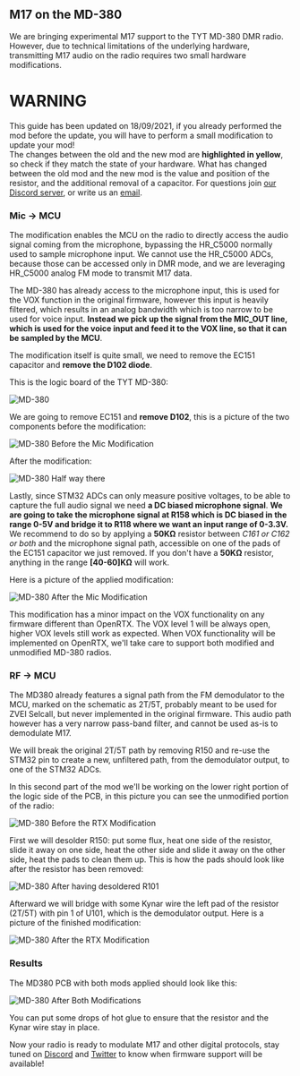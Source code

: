 
## M17 on the MD-380

We are bringing experimental M17 support to the TYT MD-380 DMR radio. However, due to technical limitations of the underlying hardware, transmitting M17 audio on the radio requires two small hardware modifications.

# __WARNING__
This guide has been updated on 18/09/2021, if you already performed the mod before the update, you will have to perform a small modification to update your mod! \
The changes between the old and the new mod are **highlighted in yellow**, so check if they match the state of your hardware.
What has changed between the old mod and the new mod is the value and position of the resistor, and the additional removal of a capacitor.
For questions join [our Discord server](https://discord.gg/jZ9t8XTbmd), or write us an [email](https://openrtx.org/#/?id=the-openrtx-project).

### Mic → MCU

The modification enables the MCU on the radio to directly access the audio signal coming from the microphone, bypassing the HR_C5000 normally used to sample microphone input.
We cannot use the HR_C5000 ADCs, because those can be accessed only in DMR mode, and we are leveraging HR_C5000 analog FM mode to transmit M17 data.

The MD-380 has already access to the microphone input, this is used for the VOX function in the original firmware, however this input is heavily filtered, which results in an analog bandwidth which is too narrow to be used for voice input.
**Instead we pick up the signal from the MIC_OUT line, which is used for the voice input and feed it to the VOX line, so that it can be sampled by the MCU**.

The modification itself is quite small, we need to remove the EC151 capacitor and **remove the D102 diode**.

This is the logic board of the TYT MD-380:

![MD-380](_media/md380.jpg)

We are going to remove EC151 and **remove D102**, this is a picture of the two components before the modification:

![MD-380 Before the Mic Modification](_media/md380_mod_before.jpg)

After the modification:

![MD-380 Half way there](_media/md380_mod_after.jpg)

Lastly, since STM32 ADCs can only measure positive voltages, to be able to capture the full audio signal we need **a DC biased microphone signal**.
**We are going to take the microphone signal at R158 which is DC biased in the range 0-5V and bridge it to R118 where we want an input range of 0-3.3V.**
We recommend to do so by applying a **50KΩ** resistor between *C161 or C162 or both* and the microphone signal path, accessible on one of the pads of the EC151 capacitor we just removed.
If you don't have a **50KΩ** resistor, anything in the range **[40-60]KΩ** will work.

Here is a picture of the applied modification:

![MD-380 After the Mic Modification](_media/md380_mod_resistor.jpg)

This modification has a minor impact on the VOX functionality on any firmware different than OpenRTX. The VOX level 1 will be always open, higher VOX levels still work as expected. When VOX functionality will be implemented on OpenRTX, we'll take care to support both modified and unmodified MD-380 radios.

### RF → MCU

The MD380 already features a signal path from the FM demodulator to the MCU, marked on the schematic as 2T/5T, probably meant to be used for ZVEI Selcall, but never implemented in the original firmware.
This audio path however has a very narrow pass-band filter, and cannot be used as-is to demodulate M17.

We will break the original 2T/5T path by removing R150 and re-use the STM32 pin to create a new, unfiltered path, from the demodulator output, to one of the STM32 ADCs.

In this second part of the mod we'll be working on the lower right portion of the logic side of the PCB, in this picture you can see the unmodified portion of the radio:

![MD-380 Before the RTX Modification](_media/md380_rtx_detail_before.jpg)

First we will desolder R150: put some flux, heat one side of the resistor, slide it away on one side, heat the other side and slide it away on the other side, heat the pads to clean them up.
This is how the pads should look like after the resistor has been removed:

![MD-380 After having desoldered R101](_media/md380_rtx_detail_desolder.jpg)

Afterward we will bridge with some Kynar wire the left pad of the resistor (2T/5T) with pin 1 of U101, which is the demodulator output. Here is a picture of the finished modification:

![MD-380 After the RTX Modification](_media/md380_rtx_detail_after.jpg)

### Results

The MD380 PCB with both mods applied should look like this:

![MD-380 After Both Modifications](_media/md380_mod_complete.jpg)

You can put some drops of hot glue to ensure that the resistor and the Kynar wire stay in place.

Now your radio is ready to modulate M17 and other digital protocols, stay tuned on [Discord](https://discord.gg/jZ9t8XTbmd) and [Twitter](https://twitter.com/OpenRtx)
to know when firmware support will be available!
